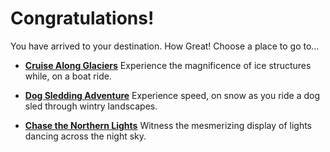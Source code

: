 # Congratulations!

You have arrived to your destination. How Great! Choose a place to go to…

* **[Cruise Along Glaciers](glacier.md)** Experience the magnificence of ice structures while, on a boat ride.

* **[Dog Sledding Adventure](dog-sled.md)** Experience speed, on snow as you ride a dog sled through wintry landscapes.

* **[Chase the Northern Lights](northern-lights.md)** Witness the mesmerizing display of lights dancing across the night sky.


